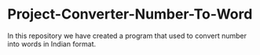 # Project-Converter-Number-To-Word
In this repository we have created a program that used to convert number into words in Indian format.
